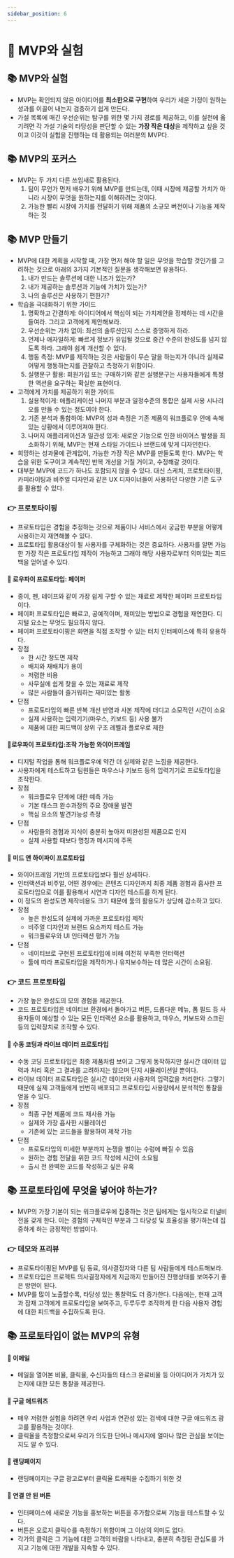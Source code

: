 ```yaml
---
sidebar_position: 6
---
```


# 🌈 MVP와 실험
  
## 📚 MVP와 실험
- MVP는 확인되지 않은 아이디어를 **최소한으로 구현**하여 우리가 세운 가정이 원하는 성과를 이끌어 내는지 검증하기 쉽게 만든다.
- 가설 목록에 매긴 우선순위는 탐구를 위한 몇 가지 경로를 제공하고, 이를 실천에 옮기려면 각 가설 기술의 타당성을 판단할 수 있는 **가장 작은 대상**을 제작하고 싶을 것이고 이것이 실험을 진행하는 데 활용되는 여러분의 MVP다.

## 📚 MVP의 포커스
- MVP는 두 가지 다른 쓰임새로 활용된다.
  1. 팀이 무언가 먼저 배우기 위해 MVP를 만드는데, 이때 시장에 제공할 가치가 아니라 시장이 무엇을 원하는지를 이해하려는 것이다.
  2. 가능한 빨리 시장에 가치를 전달하기 위해 제품의 소규모 버전이나 기능을 제작하는 것

## 📚 MVP 만들기
- MVP에 대한 계획을 시작할 때, 가장 먼저 해야 할 일은 무엇을 학습할 것인가를 고려하는 것으로 아래의 3가지 기본적인 질문을 생각해보면 유용하다.
  1. 내가 만드는 솔루션에 대한 니즈가 있는가?
  2. 내가 제공하는 솔루션과 기능에 가치가 있는가?
  3. 나의 솔루션은 사용하기 편한가?
- 학습을 극대화하기 위한 가이드
  1. 명확하고 간결하게: 아이디어에서 핵심이 되는 가치제안을 정제하는 데 시간을 들여라. 그리고 고객에게 제안해보라.
  2. 우선순위는 가차 없이: 최선의 솔루션인지 스스로 증명하게 하라.
  3. 언제나 애자일하게: 빠르게 정보가 유입될 것으로 중간 수준의 완성도를 넘지 않도록 하라. 그래야 쉽게 개선할 수 있다.
  4. 행동 측정: MVP를 제작하는 것은 사람들이 무슨 말을 하는지가 아니라 실제로 어떻게 행동하는지를 관찰하고 측정하기 위함이다.
  5. 실행문구 활용: 회원가입 또는 구매하기와 같은 실행문구는 사용자들에게 특정한 액션을 요구하는 확실한 표현이다.
- 고객에게 가치를 제공하기 위한 가이드
  1. 실용적이게: 애플리케이션 나머지 부분과 일정수준의 통합은 실제 사용 시나리오를 만들 수 있는 정도여야 한다.
  2. 기존 분석과 통합하여: MVP의 성과 측정은 기존 제품의 워크플로우 안에 속해 있는 상황에서 이루어져야 한다.
  3. 나머지 애플리케이션과 일관성 있게: 새로운 기능으로 인한 바이어스 발생을 최소화하기 위해, MVP는 현재 스타일 가이드나 브랜드에 맞게 디자인한다.
- 희망하는 성과물에 관계없이, 가능한 가장 작은 MVP를 만들도록 한다. MVP는 학습을 위한 도구이고 계속적인 반복 개선을 거칠 거이고, 수정해갈 것이다.
- 대부분 MVP에 코드가 하나도 포함되지 않을 수 있다. 대신 스케치, 프로토타이핑, 카피라이팅과 비주얼 디자인과 같은 UX 디자이너들이 사용하던 다양한 기존 도구를 활용할 수 있다.

### 👉 프로토타이핑
- 프로토타입은 경험을 추정하는 것으로 제품이나 서비스에서 궁금한 부분을 어떻게 사용하는지 재연해볼 수 있다.
- 프로토타입 활용대상이 될 사용자를 구체화하는 것은 중요하다. 사용자를 알면 가능한 가장 작은 프로토타입 제작이 가능하고 그래야 해당 사용자로부터 의미있는 피드백을 얻어낼 수 있다.

#### 🎈 로우파이 프로토타입: 페이퍼
- 종이, 펜, 테이프와 같이 가장 쉽게 구할 수 있는 재료로 제작한 페이퍼 프로토타입이다.
- 페이퍼 프로토타입은 빠르고, 공예적이며, 재미있는 방법으로 경험을 재연한다. 디지털 요소는 무엇도 필요하지 않다.
- 페이퍼 프로토타이핑은 화면을 직접 조작할 수 있는 터치 인터페이스에 특히 유용하다.
- 장점
  - 한 시간 정도면 제작
  - 배치와 재배치가 용이
  - 저렴한 비용
  - 사무실에 쉽게 찾을 수 있는 재료로 제작
  - 많은 사람들이 즐거워하는 재미있는 활동
- 단점
  - 프로토타입의 빠른 반복 개선 반영과 사본 제작에 더디고 소모적인 시간이 소요
  - 실제 사용하는 입력기기(마우스, 키보드 등) 사용 불가
  - 제품에 대한 피드백이 상위 구조 레벨과 플로우로 제한

#### 🎈로우파이 프로토타입:조작 가능한 와이어프레임
- 디지털 작업을 통해 워크플로우에 약간 더 실제와 같은 느낌을 제공한다.
- 사용자에게 테스트하고 팀원들은 마우스나 키보드 등의 입력기기로 프로토타입을 조작한다.
- 장점
  - 워크플로우 단계에 대한 예측 가능
  - 기본 태스크 완수과정의 주요 장애물 발견
  - 핵심 요소의 발견가능성 측정
- 단점
  - 사람들의 경험과 지식이 충분히 높아져 미완성된 제품으로 인지
  - 실제 사용할 때보다 명칭과 메시지에 주목

#### 🎈 미드 앤 하이파이 프로토타입
- 와이어프레임 기반의 프로토타입보다 훨씬 상세하다.
- 인터랙션과 비주얼, 어떤 경우에는 콘텐츠 디자인까지 최종 제품 경험과 흡사한 프로토타입으로 이를 활용해서 시연과 디자인 테스트를 하게 된다.
- 이 정도의 완성도면 제작비용도 크기 때문에 툴의 활용도가 상당해 감소하고 있다.
- 장점
  - 높은 완성도의 실제에 가까운 프로토타입 제작
  - 비주얼 디자인과 브랜드 요소까지 테스트 가능
  - 워크플로우와 UI 인터랙션 평가 가능
- 단점
  - 네이티브로 구현된 프로토타입에 비해 여전히 부족한 인터랙션
  - 툴에 따라 프로토타입을 제작하거나 유지보수하는 데 많은 시간이 소요됨.

### 👉 코드 프로토타입
- 가장 높은 완성도의 모의 경험을 제공한다.
- 코드 프로토타입은 네이티브 환경에서 돌아가고 버튼, 드롭다운 메뉴, 폼 필드 등 사용자들이 예상할 수 있는 모든 인터랙션 요소를 활용하고, 마우스, 키보드와 스크린 등의 입력장치로 조작할 수 있다.

#### 🎈 수동 코딩과 라이브 데이터 프로토타입
- 수동 코딩 프로토타입은 최종 제품처럼 보이고 그렇게 동작하지만 실시간 데이터 입력과 처리 혹은 그 결과를 고려하지는 않으며 단지 시뮬레이션일 뿐이다.
- 라이브 데이터 프로토타입은 실시간 데이터와 사용자의 입력값을 처리한다. 그렇기 때문에 실제 고객들에게 빈번히 배포되고 프로토타입 사용량에서 분석적인 통찰을 얻을 수 있다.
- 장점
  - 최종 구현 제품에 코드 재사용 가능
  - 실제와 가장 흡사한 시뮬레이션
  - 기존에 있는 코드들을 활용하여 제작 가능
- 단점
  - 프로토타입의 미세한 부분까지 논쟁을 벌이는 수렁에 빠질 수 있음
  - 원하는 경험 전달을 위한 코드 작성에 시간이 소요됨
  - 출시 전 완벽한 코드를 작성하고 싶은 유혹

## 📚 프로토타입에 무엇을 넣어야 하는가?
- MVP의 가장 기본이 되는 워크플로우에 집중하는 것은 팀에게는 일시적으로 터널비전을 갖게 한다. 이는 경험의 구체적인 부분과 그 타당성 및 효율성을 평가하는데 집중하게 하는 긍정적인 방법이다.

### 👉 데모와 프리뷰
- 프로토타이핑된 MVP를 팀 동료, 의사결정자와 다른 팀 사람들에게 테스트해보라.
- 프로토타입은 프로젝트 의사결정자에게 지금까지 만들어진 진행상태를 보여주기 좋은 방편이 된다.
- MVP를 많이 노출할수록, 타당성 있는 통찰력도 더 증가한다. 다음에는, 현재 고객과 잠재 고객에게 프로토타입을 보여주고, 두루두루 조작하게 한 다음 사용자 경험에 대한 피드백을 수집하도록 한다.

## 📚 프로토타입이 없는 MVP의 유형

#### 🎈 이메일
- 메일을 열어본 비율, 클릭율, 수신자들의 태스크 완료비율 등 아이디어가 가치가 있는지에 대한 모든 통찰을 제공한다.

#### 🎈 구글 애드워즈
- 매우 저렴한 실험을 하려면 우리 사업과 연관성 있는 검색에 대한 구글 애드워즈 광고를 활용하는 것이다.
- 클릭율을 측정함으로써 우리가 의도한 단어나 메시지에 얼마나 많은 관심을 보이는지도 알 수 있다.

#### 🎈 랜딩페이지
- 랜딩페이지는 구글 광고로부터 클릭율 트래픽을 수집하기 위한 것

#### 🎈 연결 안 된 버튼
- 인터페이스에 새로운 기능을 홍보하는 버튼을 추가함으로써 기능을 테스트할 수 있다.
- 버튼은 오로지 클릭수를 측정하기 위함이며 그 이상의 의미도 없다.
- 각가의 클릭은 그 기능에 대한 고객의 바람을 나타내고, 충분히 측정된 관심도를 가지고 기능에 대한 개발을 지속할 수 있다.
